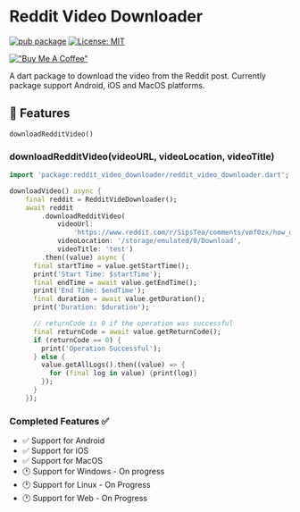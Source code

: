 # Reddit Video Downloader

[![pub package][pub_badge]][pub_link]
[![License: MIT][license_badge]][license_link]

[!["Buy Me A Coffee"](https://www.buymeacoffee.com/assets/img/custom_images/orange_img.png)](https://www.buymeacoffee.com/kathirvel)

A dart package to download the video from the Reddit post. Currently package support Android, iOS and MacOS platforms.

## 🚀 Features

`downloadRedditVideo()`

### downloadRedditVideo(videoURL, videoLocation, videoTitle)

```dart
import 'package:reddit_video_downloader/reddit_video_downloader.dart';

downloadVideo() async {
    final reddit = RedditVideDownloader();
    await reddit
        .downloadRedditVideo(
            videoUrl:
                'https://www.reddit.com/r/SipsTea/comments/vmf0zx/how_different_animals_fight/',
            videoLocation: '/storage/emulated/0/Download',
            videoTitle: 'test')
        .then((value) async {
      final startTime = value.getStartTime();
      print('Start Time: $startTime');
      final endTime = await value.getEndTime();
      print('End Time: $endTime');
      final duration = await value.getDuration();
      print('Duration: $duration');

      // returnCode is 0 if the operation was successful
      final returnCode = await value.getReturnCode();
      if (returnCode == 0) {
        print('Operation Successful');
      } else {
        value.getAllLogs().then((value) => {
          for (final log in value) {print(log)}
        });
      }
    });    
```

### Completed Features ✅

- ✅ Support for Android  
- ✅ Support for iOS  
- ✅ Support for MacOS  
- 🕐 Support for Windows - On progress  
- 🕐 Support for Linux - On Progress
- 🕐 Support for Web - On Progress

[license_link]: https://opensource.org/licenses/MIT
[license_badge]: https://img.shields.io/badge/license-MIT-blue.svg
[pub_badge]: https://img.shields.io/pub/v/reddit_video_downloader.svg
[pub_link]: https://pub.dev/packages/reddit_video_downloader
[very_good_analysis_badge]: https://img.shields.io/badge/style-very_good_analysis-B22C89.svg
[very_good_analysis_badge_link]: https://pub.dev/packages/very_good_analysis
